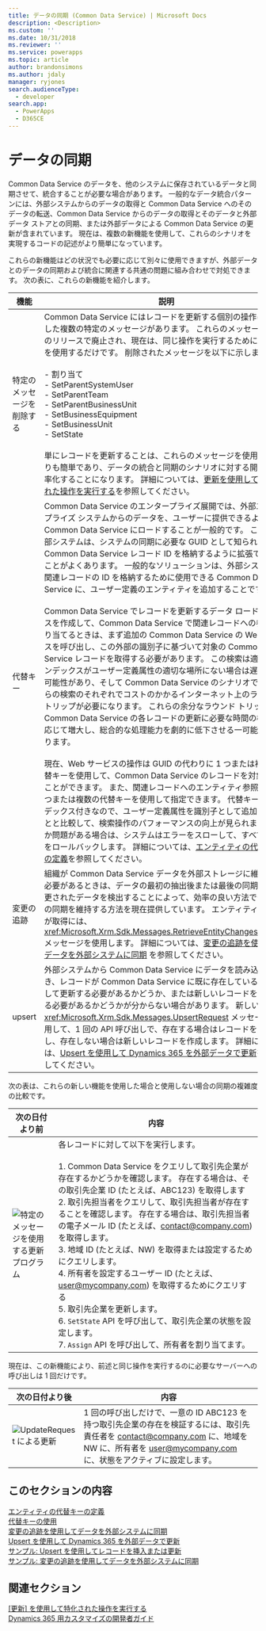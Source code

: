 ```yaml
---
title: データの同期 (Common Data Service) | Microsoft Docs
description: <Description>
ms.custom: ''
ms.date: 10/31/2018
ms.reviewer: ''
ms.service: powerapps
ms.topic: article
author: brandonsimons
ms.author: jdaly
manager: ryjones
search.audienceType:
  - developer
search.app:
  - PowerApps
  - D365CE
---
```

# <a name="data-synchronization"></a>データの同期

Common Data Service のデータを、他のシステムに保存されているデータと同期させて、統合することが必要な場合があります。 一般的なデータ統合パターンには、外部システムからのデータの取得と Common Data Service へのそのデータの転送、Common Data Service からのデータの取得とそのデータと外部データ ストアとの同期、または外部データによる Common Data Service の更新が含まれています。 現在は、複数の新機能を使用して、これらのシナリオを実現するコードの記述がより簡単になっています。  

 これらの新機能はどの状況でも必要に応じて別々に使用できますが、外部データとのデータの同期および統合に関連する共通の問題に組み合わせで対処できます。 次の表に、これらの新機能を紹介します。  


|            機能            |                                                                                                                                                                                                                                                                                                                                                                                                                                                                                                                                                                                                                                                                                                                                                                                                                                                                                                                                                                                                                                                                                                                                                          説明                                                                                                                                                                                                                                                                                                                                                                                                                                                                                                                                                                                                                                                                                                                                                                                                                                                                                                                                                                                                                                                                                                                                                          |
|-------------------------------|-------------------------------------------------------------------------------------------------------------------------------------------------------------------------------------------------------------------------------------------------------------------------------------------------------------------------------------------------------------------------------------------------------------------------------------------------------------------------------------------------------------------------------------------------------------------------------------------------------------------------------------------------------------------------------------------------------------------------------------------------------------------------------------------------------------------------------------------------------------------------------------------------------------------------------------------------------------------------------------------------------------------------------------------------------------------------------------------------------------------------------------------------------------------------------------------------------------------------------------------------------------------------------------------------------------------------------------------------------------------------------------------------------------------------------------------------------------------------------------------------------------------------------------------------------------------------------------------------------------------------------------------------------------------------------------------------------------------------------------------------------------------------------------------------------------------------------------------------------------------------------------------------------------------------------------------------------------------------------------------------------------------------------------------------------------------------------------------------------------------------------------------------------------------------------------------------------------------------------------------------------------------------------------------------------------------------------|
| 特定のメッセージを削除する |                                                                                                                                                                                                                                                                                                                                                                                                                                                                                                                                                                                                                                                                                                                                       Common Data Service にはレコードを更新する個別の操作に対応した複数の特定のメッセージがあります。 これらのメッセージはこのリリースで廃止され、現在は、同じ操作を実行するために `Update` を使用するだけです。 削除されたメッセージを以下に示します。<br /><br /> -   割り当て<br />-   SetParentSystemUser<br />-   SetParentTeam<br />-   SetParentBusinessUnit<br />-   SetBusinessEquipment<br />-   SetBusinessUnit<br />-   SetState<br /><br /> 単にレコードを更新することは、これらのメッセージを使用するよりも簡単であり、データの統合と同期のシナリオに対する開発を効率化することになります。 詳細については、[更新を使用して特化された操作を実行する](/dynamics365/customer-engagement/developer/org-service/perform-specialized-operations-using-update)を参照してください。                                                                                                                                                                                                                                                                                                                                                                                                                                                                                                                                                                                                                                                                                                                                        |
|        代替キー         | Common Data Service のエンタープライズ展開では、外部エンタープライズ システムからのデータを、ユーザーに提供できるように Common Data Service にロードすることが一般的です。 これら外部システムは、システムの同期に必要な GUID として知られている Common Data Service レコード ID を格納するように拡張できないことがよくあります。 一般的なソリューションは、外部システムに関連レコードの ID を格納するために使用できる Common Data Service に、ユーザー定義のエンティティを追加することです。<br /><br /> Common Data Service でレコードを更新するデータ ロード プロセスを作成して、Common Data Service で関連レコードへの参照を割り当てるときは、まず追加の Common Data Service の Web サービスを呼び出し、この外部の識別子に基づいて対象の Common Data Service レコードを取得する必要があります。 この検索は適切なインデックスがユーザー定義属性の適切な場所にない場合は遅くなる可能性があり、そして Common Data Service のシナリオではこれらの検索のそれぞれでコストのかかるインターネット上のラウンド トリップが必要になります。 これらの余分なラウンド トリップは、Common Data Service の各レコードの更新に必要な時間の桁数に応じて増大し、総合的な処理能力を劇的に低下させる一可能性があります。<br /><br /> 現在、Web サービスの操作は GUID の代わりに 1 つまたは複数の代替キーを使用して、Common Data Service のレコードを対象にすることができます。 また、関連レコードへのエンティティ参照を、1 つまたは複数の代替キーを使用して指定できます。 代替キーはインデックス付きなので、ユーザー定義属性を識別子として追加することと比較して、検索操作のパフォーマンスの向上が見られます。 何か問題がある場合は、システムはエラーをスローして、すべての変更をロールバックします。 詳細については、[エンティティの代替キーの定義](define-alternate-keys-entity.md)を参照してください。 |
|        変更の追跡        |                                                                                                                                                                                                                                                                                                                                                                                                                                                                                                                                                                                                                                                                                                                                                                                                                                                                         組織が Common Data Service データを外部ストレージに維持する必要があるときは、データの最初の抽出後または最後の同期後に変更されたデータを検出することによって、効率の良い方法でデータの同期を維持する方法を現在提供しています。 エンティティの変更が取得には、<xref:Microsoft.Xrm.Sdk.Messages.RetrieveEntityChangesRequest> メッセージを使用します。 詳細については、[変更の追跡を使用してデータを外部システムに同期](use-change-tracking-synchronize-data-external-systems.md) を参照してください。                                                                                                                                                                                                                                                                                                                                                                                                                                                                                                                                                                                                                                                                                                                                                                                                                                                                          |
|            upsert             |                                                                                                                                                                                                                                                                                                                                                                                                                                                                                                                                                                                                                                                                                                                                                                                                                                                 外部システムから Common Data Service にデータを読み込むとき、レコードが Common Data Service に既に存在しているか、そして更新する必要があるかどうか、または新しいレコードを作成する必要があるかどうかが分からない場合があります。 新しい <xref:Microsoft.Xrm.Sdk.Messages.UpsertRequest> メッセージを使用して、1 回の API 呼び出しで、存在する場合はレコードを更新し、存在しない場合は新しいレコードを作成します。 詳細については、[Upsert を使用して Dynamics 365 を外部データで更新](use-upsert-insert-update-record.md)を参照してください。                                                                                                                                                                                                                                                                                                                                                                                                                                                                                                                                                                                                                                                                                                                                                                                                                                                  |

 次の表は、これらの新しい機能を使用した場合と使用しない場合の同期の複雑度の比較です。  


|                                                       次の日付より前                                                        |                                                                                                                                                                                                                                                                                                                     内容                                                                                                                                                                                                                                                                                                                      |
|---------------------------------------------------------------------------------------------------------------------|------------------------------------------------------------------------------------------------------------------------------------------------------------------------------------------------------------------------------------------------------------------------------------------------------------------------------------------------------------------------------------------------------------------------------------------------------------------------------------------------------------------------------------------------------------------------------------------------------------------------------------------------------|
| ![特定のメッセージを使用する更新プログラム](media/before-carina-dynamics-crm-2015.png "特定のメッセージを使用する更新プログラム") | 各レコードに対して以下を実行します。<br /><br /> 1.  Common Data Service をクエリして取引先企業が存在するかどうかを確認します。 存在する場合は、その取引先企業 ID (たとえば、ABC123) を取得します<br />2.  取引先担当者をクエリして、取引先担当者が存在することを確認します。 存在する場合は、取引先担当者の電子メール ID (たとえば、contact@company.com) を取得します。<br />3.  地域 ID (たとえば、NW) を取得または設定するためにクエリします。<br />4.  所有者を設定するユーザー ID (たとえば、user@mycompany.com) を取得するためにクエリする<br />5.  取引先企業を更新します。<br />6.  `SetState` API を呼び出して、取引先企業の状態を設定します。<br />7.  `Assign` API を呼び出して、所有者を割り当てます。 |

 現在は、この新機能により、前述と同じ操作を実行するのに必要なサーバーへの呼び出しは 1 回だけです。  


|                                                次の日付より後                                                 |                                                                                                   内容                                                                                                   |
|------------------------------------------------------------------------------------------------------|-----------------------------------------------------------------------------------------------------------------------------------------------------------------------------------------------------------------|
| ![UpdateRequest による更新](media/after-carina-dynamics-crm-2015.png "UpdateRequest による更新") | 1 回の呼び出しだけで、一意の ID ABC123 を持つ取引先企業の存在を検証するには、取引先責任者を contact@company.com に、地域を NW に、所有者を user@mycompany.com に、状態をアクティブに設定します。 |

## <a name="in-this-section"></a>このセクションの内容  
 [エンティティの代替キーの定義](define-alternate-keys-entity.md)<br />
 [代替キーの使用](use-alternate-key-create-record.md)<br />
 [変更の追跡を使用してデータを外部システムに同期](use-change-tracking-synchronize-data-external-systems.md)<br />
 [Upsert を使用して Dynamics 365 を外部データで更新](use-upsert-insert-update-record.md)<br />
 [サンプル: Upsert を使用してレコードを挿入または更新](/dynamics365/customer-engagement/developer/sample-insert-update-record-upsert)<br />
 [サンプル: 変更の追跡を使用してデータを外部システムに同期](/dynamics365/customer-engagement/developer/sample-synchronize-data-external-systems-using-change-tracking)<br /> 

## <a name="related-sections"></a>関連セクション  
 [[更新] を使用して特化された操作を実行する](/dynamics365/customer-engagement/developer/org-service/perform-specialized-operations-using-update)<br /> 
 [Dynamics 365 用カスタマイズの開発者ガイド](/dynamics365/customer-engagement/developer/customize-dev/customize-applications)<br /> 